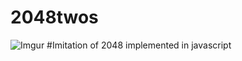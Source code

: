2048twos
========
![Imgur](http://i.imgur.com/ltkiNDN.png)
#Imitation of 2048 implemented in javascript 
